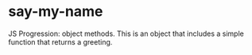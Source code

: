 # say-my-name
JS Progression:  object methods.  This is an object that includes a simple function that returns a greeting.
